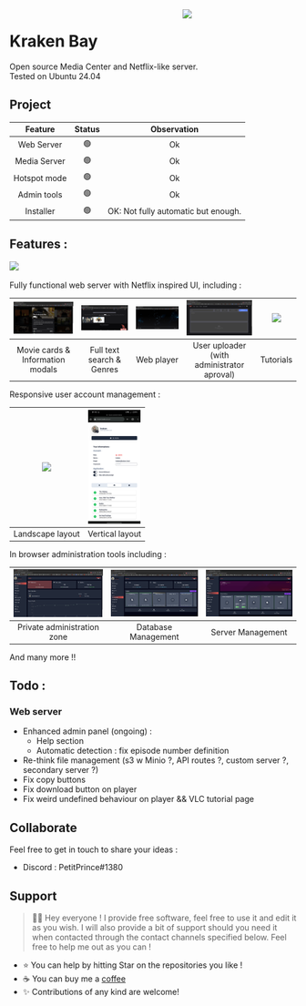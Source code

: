 <img src="Kraken - Web/public/Assets/Images/kraken.png" align="right" style="float: right;" width="200rem">

# Kraken Bay

Open source Media Center and Netflix-like server.  
Tested on Ubuntu 24.04

## Project

| Feature | Status | Observation |
| :-: | :-: |  :-: |
| Web Server | :green_circle: | Ok |
| Media Server | :green_circle: | Ok |
| Hotspot mode | :green_circle: | Ok |
| Admin tools | :green_circle: | Ok |
| Installer | :green_circle: | OK: Not fully automatic but enough. |

## Features :

<img src="Images/Home.png"/>

Fully functional web server with Netflix inspired UI, including :

| <img src="Images/InfoModal.png" width="300" /> | <img src="Images/Search.png" width="300" /> | <img src="Images/Player.png" width="300" /> | <img src="Images/Upload.png" width="300" /> | <img src="Images/Tutorials.png" width="300" />  |
| :-: | :-: | :-: | :-: | :-: |
| Movie cards & Information modals | Full text search & Genres | Web player | User uploader (with administrator aproval) | Tutorials |

Responsive user account management :

|<img src="Images/AccountLG.png" width="300" />|<img src="Images/AccountMobile.png" height="200" />|
|:-:|:-:|
|Landscape layout|Vertical layout|

In browser administration tools including :

| <img src="Images/AdminDashboard.png" width="300" /> | <img src="Images/AdminDBManagement.png" width="300" /> | <img src="Images/AdminServer.png" width="300" /> |
| :-: | :-: | :-: | 
| Private administration zone | Database Management | Server Management |

And many more !!

## Todo :

### Web server

- Enhanced admin panel (ongoing) :
    - Help section
    - Automatic detection : fix episode number definition
- Re-think file management (s3 w Minio ?, API routes ?, custom server ?, secondary server ?)
- Fix copy buttons
- Fix download button on player
- Fix weird undefined behaviour on player && VLC tutorial page

## Collaborate

Feel free to get in touch to share your ideas :
- Discord : PetitPrince#1380

## Support

> 👋🏼 Hey everyone ! I provide free software, feel free to use it and edit it as you wish. I will also provide a bit of support should you need it when contacted through the contact channels specified below. Feel free to help me out as you can !

- ⭐️ You can help by hitting Star on the repositories you like !
- ☕️ You can buy me a [coffee](https://www.paypal.com/paypalme/AReppelin)
- ✨ Contributions of any kind are welcome!

